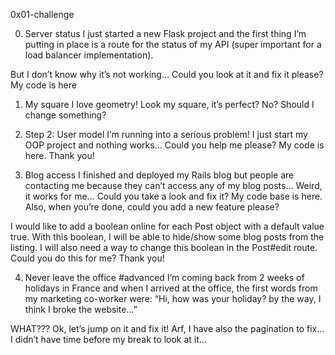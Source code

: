 0x01-challenge

0. Server status
I just started a new Flask project and the first thing I’m putting in place is a route for the status of my API (super important for a load balancer implementation).

But I don’t know why it’s not working…
Could you look at it and fix it please?
My code is here

1. My square
I love geometry!
Look my square, it’s perfect? No? Should I change something?

2. Step 2: User model
I’m running into a serious problem!
I just start my OOP project and nothing works…
Could you help me please? My code is here.
Thank you!

3. Blog access
I finished and deployed my Rails blog but people are contacting me because they can’t access any of my blog posts… Weird, it works for me…
Could you take a look and fix it? My code base is here.
Also, when you’re done, could you add a new feature please?

I would like to add a boolean online for each Post object with a default value true. With this boolean, I will be able to hide/show some blog posts from the listing. I will also need a way to change this boolean in the Post#edit route. Could you do this for me?
Thank you!

4. Never leave the office
#advanced
I’m coming back from 2 weeks of holidays in France and when I arrived at the office, the first words from my marketing co-worker were: “Hi, how was your holiday? by the way, I think I broke the website…”

WHAT???
Ok, let’s jump on it and fix it!
Arf, I have also the pagination to fix… I didn’t have time before my break to look at it…
